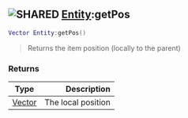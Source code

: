 ## ![](images/shared.png "SHARED") [Entity](entity_base):getPos

```lua
Vector Entity:getPos()
```

> Returns the item position (locally to the parent)

### Returns

| Type                  |        Description |
| --------------------- | -----------------: |
| [Vector](vector_base) | The local position |
